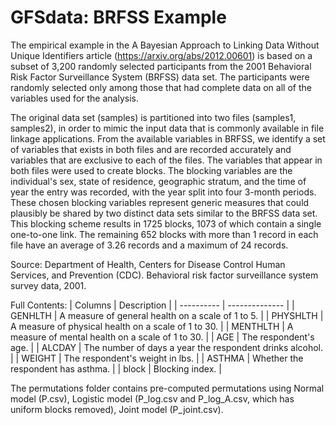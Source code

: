 # GFSdata: BRFSS Example

The empirical example in the A Bayesian Approach to Linking Data Without Unique Identifiers article (https://arxiv.org/abs/2012.00601) is based on a subset of 3,200 randomly selected participants from the 2001 Behavioral Risk Factor Surveillance System (BRFSS) data set. The participants were randomly selected only among those that had complete data on all of the variables used for the analysis. 

The original data set (samples) is partitioned into two files (samples1, samples2), in order to mimic the input data that is commonly available in file linkage applications. From the available variables in BRFSS, we identify a set of variables that exists in both files and are recorded accurately and variables that are exclusive to each of the files. The variables that appear in both files were used to create blocks. The blocking variables are the individual's sex, state of residence, geographic stratum, and the time of year the entry was recorded, with the year split into four 3-month periods. These chosen blocking variables represent generic measures that could plausibly be shared by two distinct data sets similar to the BRFSS data set. This blocking scheme results in 1725 blocks, 1073 of which contain a single one-to-one link. The remaining 652 blocks with more than 1 record in each file have an average of 3.26 records and a maximum of 24 records.

Source: Department of Health, Centers for Disease Control Human Services, and Prevention (CDC). Behavioral risk factor surveillance system survey data, 2001.

Full Contents:
| Columns | Description |
| ---------- | -------------- |
| GENHLTH | A measure of general health on a scale of 1 to 5. |
| PHYSHLTH | A measure of physical health on a scale of 1 to 30. |
| MENTHLTH | A measure of mental health on a scale of 1 to 30. |
| AGE | The respondent's age. |
| ALCDAY | The number of days a year the respondent drinks alcohol. |
| WEIGHT | The respondent's weight in lbs. |
| ASTHMA | Whether the respondent has asthma. |
| block | Blocking index. |

The permutations folder contains pre-computed permutations using Normal model (P.csv), Logistic model (P_log.csv and P_log_A.csv, which has uniform blocks removed), Joint model (P_joint.csv).
